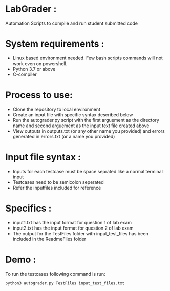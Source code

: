 # LabGrader :
Automation Scripts to compile and run student submitted code

# System requirements :
* Linux based environment needed. Few bash scripts commands will not work even on powershell.
* Python 3.7 or above
* C-compiler 
# Process to use:
* Clone the repository to local environment
* Create an input file with specific syntax described below
* Run the autograder.py script with the first arguement as the directory name and second arguement as the input text file created above
* View outputs in outputs.txt (or any other name you provided) and errors generated in errors.txt (or a name you provided)

# Input file syntax :
* Inputs for each testcase must be space seprated like a normal terminal input
* Testcases need to be semicolon seperated
* Refer the inputfiles included for reference

# Specifics :
* input1.txt has the input format for question 1 of lab exam
* input2.txt has the input format for question 2 of lab exam
* The output for the TestFiles folder with input_test_files has been included in the ReadmeFiles folder

# Demo :
To run the testcases following command is run:
```
python3 autograder.py TestFiles input_test_files.txt
```
